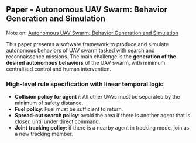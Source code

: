 ## Paper - Autonomous UAV Swarm: Behavior Generation and Simulation
Note on: [Autonomous UAV Swarm; Behavior Generation and Simulation](../Papers/Autonomous%20UAV%20Swarm;%20Behavior%20Generation%20and%20Simulation.pdf)

This paper presents a software framework to produce and simulate autonomous behaviors of UAV swarm tasked with search and reconnaissance missions.  The main challenge is the **generation of the desired autonomous behaviors** of the UAV swarm, with minimum centralised control and human intervention.

### High-level rule specification with linear temporal logic
- **Collision policy for agent** $i$: All other UAVs must be separated by the minimum of safety distance.
- **Fuel policy**: Fuel must be sufficient to return.
- **Spread-out search policy**: avoid the area if there is another agent that is closer, until under direct command.
- **Joint tracking policy**: if there is a nearby agent in tracking mode, join as a new tracking member.